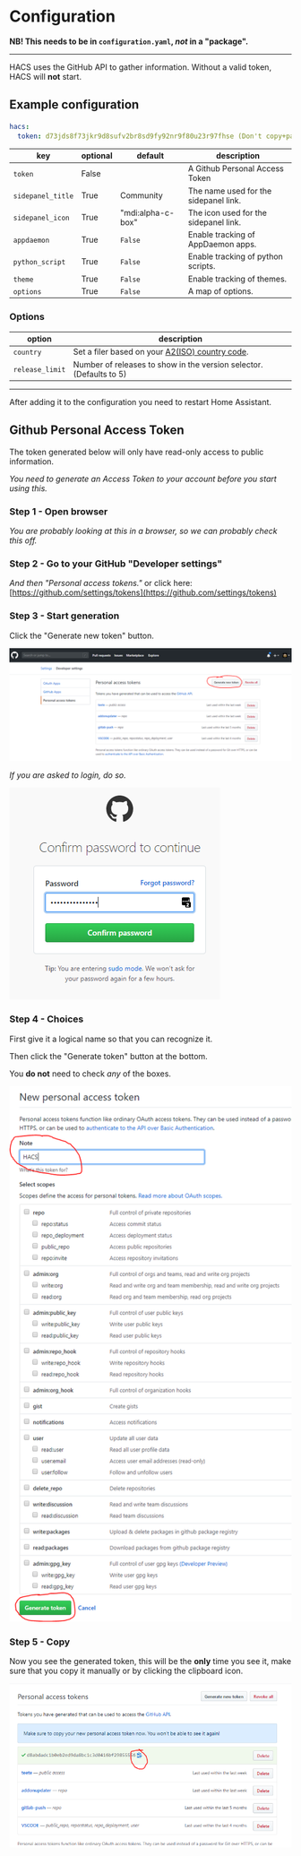 # Configuration

**NB! This needs to be in `configuration.yaml`, _not_ in a "package".**

***

HACS uses the GitHub API to gather information.
Without a valid token, HACS will **not** start.

## Example configuration

```yaml
hacs:
  token: d73jds8f73jkr9d8sufv2br8sd9fy92nr9f80u23r97fhse (Don't copy+paste this token, create your own)
```

key | optional | default | description
-- | -- | -- | --
`token` | False | | A Github Personal Access Token
`sidepanel_title` | True | Community | The name used for the sidepanel link.
`sidepanel_icon` | True | "mdi:alpha-c-box" | The icon used for the sidepanel link.
`appdaemon` | True | `False` | Enable tracking of AppDaemon apps.
`python_script` | True | `False` | Enable tracking of python scripts.
`theme` | True | `False` | Enable tracking of themes.
`options` | True | `False` | A map of options.

### Options

option | description
-- | --
`country` | Set a filer based on your [A2(ISO) country code](https://www.worldatlas.com/aatlas/ctycodes.htm).
`release_limit` | Number of releases to show in the version selector. (Defaults to 5)

***

After adding it to the configuration you need to restart Home Assistant.

## Github Personal Access Token

The token generated below will only have read-only access to public information.

_You need to generate an Access Token to your account before you start using this._

### Step 1 - Open browser

_You are probably looking at this in a browser, so we can probably check this off._

### Step 2 - Go to your GitHub "Developer settings"

_And then "Personal access tokens."_
or click here: [https://github.com/settings/tokens](https://github.com/settings/tokens)


### Step 3 - Start generation

Click the "Generate new token" button.

![token1](../images/token1.png)

_If you are asked to login, do so._

![token2](../images/token2.png)

### Step 4 - Choices

First give it a logical name so that you can recognize it.

Then click the "Generate token" button at the bottom.

You **do not** need to check _any_ of the boxes.

![token3](../images/token3.png)

### Step 5 - Copy

Now you see the generated token, this will be the **only** time you see it, make sure that you copy it manually or by clicking the clipboard icon.

![token4](../images/token4.png)

<!-- Disable sidebar -->
<script>
let sidebar = document.getElementsByClassName("col-md-3")[0];
sidebar.parentNode.removeChild(sidebar);
document.getElementsByClassName("col-md-9")[0].style['padding-left'] = "0";
</script>
<!-- Disable sidebar -->